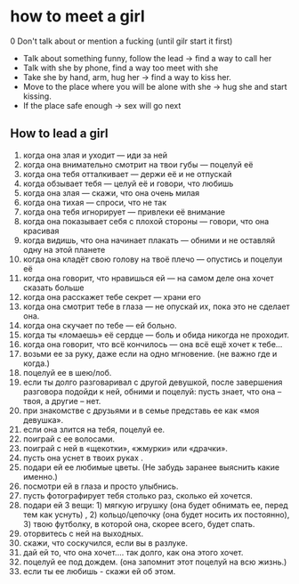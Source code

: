 # how to meet a girl

0 Don't talk about or mention a fucking (until gilr start it first)

* Talk about something funny, follow the lead -> find a way to call her
* Talk with she by phone, find a way too meet with she
* Take she by hand, arm, hug her -> find a way to kiss her.
* Move to the place where you will be alone with she -> hug she and start kissing.
* If the place safe enough -> sex will go next

## How to lead a girl

1. когда она злая и уходит — иди за ней 
2. когда она внимательно смотрит на твои губы — поцелуй её 
3. когда она тебя отталкивает — держи её и не отпускай 
4. когда обзывает тебя — целуй её и говори, что любишь 
5. когда она злая — скажи, что она очень милая 
6. когда она тихая — спроси, что не так 
7. когда она тебя игнорирует — привлеки её внимание 
8. когда она показывает себя с плохой стороны — говори, что она красивая 
9. когда видишь, что она начинает плакать — обними и не оставляй одну на этой планете 
10. когда она кладёт свою голову на твоё плечо — опустись и поцелуи её 
11. когда она говорит, что нравишься ей — на самом деле она хочет сказать больше 
12. когда она расскажет тебе секрет — храни его 
13. когда она смотрит тебе в глаза — не опускай их, пока это не сделает она. 
14. когда она скучает по тебе — ей больно. 
15. когда ты «ломаешь» её сердце — боль и обида никогда не проходит. 
16. когда она говорит, что всё кончилось — она всё ещё хочет к тебе... 
17. возьми ее за руку, даже если на одно мгновение. (не 
важно где и когда.) 
18. поцелуй ее в шею/лоб. 
19. если ты долго разговаривал с другой девушкой, после 
завершения разговора подойди к ней, обними и поцелуй: пусть знает, что она – твоя, а другие – нет. 
20. при знакомстве с друзьями и в семье 
представь ее как «моя девушка». 
21. если она злится на тебя, поцелуй ее. 
22. поиграй с ее волосами.
23. поиграй с ней в «щекотки», «жмурки» или «драчки». 
24. пусть она уснет в твоих 
руках . 
25. подари ей ее любимые цветы. (Не забудь заранее 
выяснить какие именно.) 
26. посмотри ей в глаза и просто 
улыбнись. 
27. пусть фотографирует тебя столько раз, сколько ей хочется. 
28. подари ей 3 вещи: 1) мягкую игрушку (она будет обнимать ее, перед тем как уснуть) , 2) кольцо/цепочку (она будет носить их постоянно), 3) твою футболку, в которой она, скорее всего, будет спать. 
29. оторвитесь с ней на выходных. 
30. скажи, что соскучился, если вы в разлукe.
31. дай ей то, что она хочет.… так долго, как она этого хочет. 
31. поцелуй ее под дождем. (она запомнит этот поцелуй 
на всю жизнь.) 
32. если ты ее любишь - скажи ей об этом.
